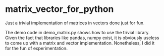 # matrix_vector_for_python
Just a trivial implementation of matrices in vectors done just for fun.

The demo code in demo_matrix.py shows how to use the trivial library. Given the fact that libraries like pandas, numpy exist, it is obviously useless to come up with a matrix and vector implementation. Nonetheless, I did it for the fun of experimentation.
